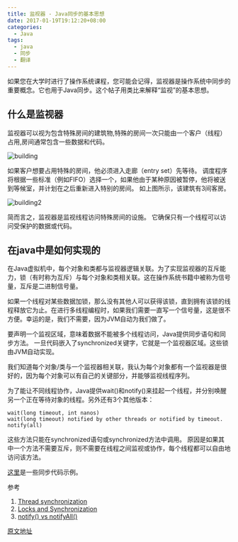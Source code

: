 ```yaml
---
title: 监视器 - Java同步的基本思想
date: 2017-01-19T19:12:20+08:00
categories:
  - Java
tags:
  - java
  - 同步
  - 翻译
---
```


如果您在大学时进行了操作系统课程，您可能会记得，监视器是操作系统中同步的重要概念。它也用于Java同步。这个帖子用类比来解释“监视”的基本思想。
<!--more-->
## 什么是监视器
监视器可以视为包含特殊房间的建筑物,特殊的房间一次只能由一个客户（线程）占用,房间通常包含一些数据和代码。

![building](/monitors/building.png)

如果客户想要占用特殊的房间，他必须进入走廊（entry set）先等待。 调度程序将根据一些标准（例如FIFO）选择一个，如果他由于某种原因被暂停，他将被送到等候室，并计划在之后重新进入特别的房间。 如上图所示，该建筑有3间客房。

![building2](/monitors/building2.png)

简而言之，监视器是监视线程访问特殊房间的设施。 它确保只有一个线程可以访问受保护的数据或代码。

## 在java中是如何实现的

在Java虚拟机中，每个对象和类都与监视器逻辑关联。为了实现监视器的互斥能力，锁（有时称为互斥）与每个对象和类相关联。这在操作系统书籍中被称为信号量，互斥是二进制信号量。

如果一个线程对某些数据加锁，那么没有其他人可以获得该锁，直到拥有该锁的线程释放它为止。在进行多线程编程时，如果我们需要一直写一个信号量，这是很不方便。幸运的是，我们不需要，因为JVM自动为我们做了。

要声明一个监视区域，意味着数据不能被多个线程访问，Java提供同步语句和同步方法。 一旦代码嵌入了synchronized关键字，它就是一个监视器区域。这些锁由JVM自动实现。

我们知道每个对象/类与一个监视器相关联，我认为每个对象都有一个监视器是很好的，因为每个对象可以有自己的关键部分，并能够监视线程序列。

为了能让不同线程协作，Java提供wait()和notify()来挂起一个线程，并分别唤醒另一个正在等待对象的线程。另外还有3个其他版本：

```
wait(long timeout, int nanos)
wait(long timeout) notified by other threads or notified by timeout. 
notify(all)
```

这些方法只能在synchronized语句或synchronized方法中调用。 原因是如果其中一个方法不需要互斥，则不需要在线程之间监视或协作，每个线程都可以自由地访问该方法。

[这里](http://www.programcreek.com/2009/02/notify-and-wait-example/)是一些同步代码示例。

参考

1.	[Thread synchronization](http://www.artima.com/insidejvm/ed2/threadsynch.html)
2.	[Locks and Synchronization](http://docs.oracle.com/javase/tutorial/essential/concurrency/locksync.html)
3.	[notify() vs notifyAll()](http://stackoverflow.com/questions/3807715/java-notify-vs-notifyall-possible-deadlock)

[原文地址](http://www.programcreek.com/2011/12/monitors-java-synchronization-mechanism/)

